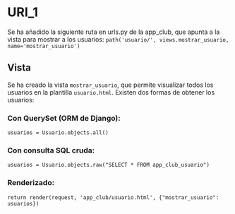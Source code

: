 # URl_1 #
Se ha añadido la siguiente ruta en urls.py de la app_club, que apunta a la vista para mostrar a los usuarios:
`path('usuario/', views.mostrar_usuario, name='mostrar_usuario')`

## Vista ##
Se ha creado la vista `mostrar_usuario`, que permite visualizar todos los usuarios en la plantilla `usuario.html`. Existen dos formas de obtener los usuarios:

### Con QuerySet (ORM de Django): ###

`usuarios = Usuario.objects.all()`

### Con consulta SQL cruda: ###

`usuarios = Usuario.objects.raw("SELECT * FROM app_club_usuario")`

### Renderizado: ###

`return render(request, 'app_club/usuario.html', {"mostrar_usuario": usuarios})`